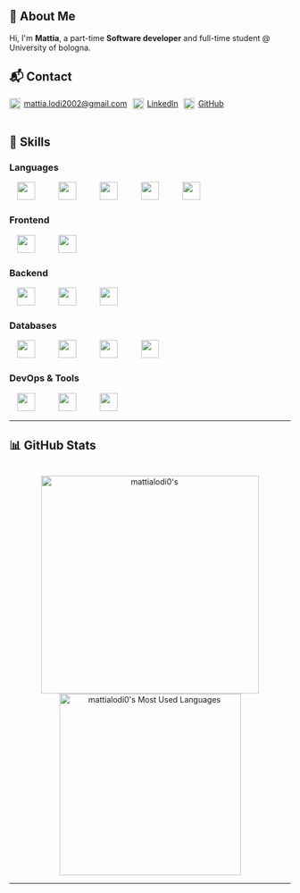 ## 👋 About Me

Hi, I'm **Mattia**, a part-time **Software developer** and full-time student @ University of bologna.

## 📬 Contact
<div style="height:fit-content;display:flex;flex-wrap:wrap; gap: 10px;"><span style="display:inline-flex;align-items:center;gap:6px;height:20px;">
      <img src="https://cdn-icons-png.flaticon.com/128/15889/15889542.png" width="20" height="20" />
      <a href="mailto:mattia.lodi2002@gmail.com">mattia.lodi2002@gmail.com</a>
    </span>

<span style="display:inline-flex;align-items:center;gap:6px;height:20px;">
      <img src="https://cdn-icons-png.flaticon.com/512/145/145807.png" width="20" height="20" />
      <a href="https://www.linkedin.com/in/mattia-lodi-9b63a5249/">LinkedIn</a>
    </span>

<span style="display:inline-flex;align-items:center;gap:6px;height:20px;">
      <img src="https://cdn-icons-png.flaticon.com/128/2111/2111432.png" width="20" height="20" />
      <a href="https://github.com/mattialodi0/mattialodi0">GitHub</a>
    </span>
</div>
<br>

## 🧠 Skills

### Languages
<span style="display:inline-block;text-align:center;width:60px;margin-right:10px;">
  <img src="https://cdn.simpleicons.org/javascript" width="32" height="32" style="display:block;margin:0 auto;" />
<!--   <span style="font-size:11px;display:block;margin-top:4px;">JavaScript</span> -->
</span>
<span style="display:inline-block;text-align:center;width:60px;margin-right:10px;">
  <img src="https://cdn.simpleicons.org/python" width="32" height="32" style="display:block;margin:0 auto;" />
<!--   <span style="font-size:11px;display:block;margin-top:4px;">Python</span> -->
</span>
<span style="display:inline-block;text-align:center;width:60px;margin-right:10px;">
  <img src="https://cdn.jsdelivr.net/gh/devicons/devicon@latest/icons/java/java-original.svg" width="32" height="32" style="display:block;margin:0 auto;" />
<!--   <span style="font-size:11px;display:block;margin-top:4px;">Java</span> -->
</span>
<span style="display:inline-block;text-align:center;width:60px;margin-right:10px;">
  <img src="https://cdn.simpleicons.org/cplusplus" width="32" height="32" style="display:block;margin:0 auto;" />
<!--   <span style="font-size:11px;display:block;margin-top:4px;">C++</span> -->
</span>
<span style="display:inline-block;text-align:center;width:60px;margin-right:10px;">
  <img src="https://cdn.simpleicons.org/kotlin" width="32" height="32" style="display:block;margin:0 auto;" />
<!--   <span style="font-size:11px;display:block;margin-top:4px;">Kotlin</span> -->
</span>

### Frontend
<span style="display:inline-block;text-align:center;width:60px;margin-right:10px;">
  <img src="https://cdn.simpleicons.org/react" width="32" height="32" style="display:block;margin:0 auto;" />
<!--   <span style="font-size:11px;display:block;margin-top:4px;">React</span> -->
</span>
<span style="display:inline-block;text-align:center;width:60px;margin-right:10px;">
  <img src="https://cdn.simpleicons.org/svelte" width="32" height="32" style="display:block;margin:0 auto;" />
<!--   <span style="font-size:11px;display:block;margin-top:4px;">Svelte</span> -->
</span>

### Backend
<span style="display:inline-block;text-align:center;width:60px;margin-right:10px;">
  <img src="https://cdn.simpleicons.org/nodedotjs" width="32" height="32" style="display:block;margin:0 auto;" />
<!--   <span style="font-size:11px;display:block;margin-top:4px;">Node.js</span> -->
</span>
<span style="display:inline-block;text-align:center;width:60px;margin-right:10px;">
  <img src="https://cdn.simpleicons.org/express" width="32" height="32" style="display:block;margin:0 auto;" />
<!--   <span style="font-size:11px;display:block;margin-top:4px;">Express</span> -->
</span>
<span style="display:inline-block;text-align:center;width:60px;margin-right:10px;">
  <img src="https://cdn.simpleicons.org/fastify" width="32" height="32" style="display:block;margin:0 auto;" />
<!--   <span style="font-size:11px;display:block;margin-top:4px;">Fastify</span> -->
</span>

### Databases
<span style="display:inline-block;text-align:center;width:60px;margin-right:10px;">
  <img src="https://cdn.simpleicons.org/mongodb" width="32" height="32" style="display:block;margin:0 auto;" />
<!--   <span style="font-size:11px;display:block;margin-top:4px;">MongoDB</span> -->
</span>
<span style="display:inline-block;text-align:center;width:60px;margin-right:10px;">
  <img src="https://cdn.simpleicons.org/mysql" width="32" height="32" style="display:block;margin:0 auto;" />
<!--   <span style="font-size:11px;display:block;margin-top:4px;">MySQL</span> -->
</span>
<span style="display:inline-block;text-align:center;width:60px;margin-right:10px;">
  <img src="https://cdn.simpleicons.org/redis" width="32" height="32" style="display:block;margin:0 auto;" />
<!--   <span style="font-size:11px;display:block;margin-top:4px;">Redis</span> -->
</span>
<span style="display:inline-block;text-align:center;width:60px;margin-right:10px;">
  <img src="https://cdn.jsdelivr.net/gh/devicons/devicon@latest/icons/dynamodb/dynamodb-original.svg" width="32" height="32" style="display:block;margin:0 auto;" />
<!--   <span style="font-size:11px;display:block;margin-top:4px;">DynamoDB</span> -->
</span>

### DevOps & Tools
<span style="display:inline-block;text-align:center;width:60px;margin-right:10px;">
  <img src="https://cdn.simpleicons.org/docker" width="32" height="32" style="display:block;margin:0 auto;" />
<!--   <span style="font-size:11px;display:block;margin-top:4px;">Docker</span> -->
</span>
<span style="display:inline-block;text-align:center;width:60px;margin-right:10px;">
  <img src="https://cdn.simpleicons.org/git" width="32" height="32" style="display:block;margin:0 auto;" />
<!--   <span style="font-size:11px;display:block;margin-top:4px;">Git</span> -->
</span>
<span style="display:inline-block;text-align:center;width:60px;margin-right:10px;">
  <img src="https://cdn.jsdelivr.net/gh/devicons/devicon@latest/icons/amazonwebservices/amazonwebservices-original-wordmark.svg" width="32" height="32" style="display:block;margin:0 auto;" />
<!--   <span style="font-size:11px;display:block;margin-top:4px;">AWS</span> -->
</span>
<hr>

<!--
## 📁 Projects

###  

 

🔗 [GitHub Repo]( )

🚀 [Live Demo](  )

## 📊 GitHub Stats

![Profile Views](https://komarev.com/ghpvc/?username=mattialodi0&label=Profile%20views&color=0e75b6&style=flat)

![GitHub Stats](https://github-readme-stats.vercel.app/api?username=mattialodi0&show_icons=true&theme=default)

![Top Languages](https://github-readme-stats.vercel.app/api/top-langs/?username=mattialodi0&layout=compact)

![Trophies](https://github-profile-trophy.vercel.app/?username=mattialodi0&theme=flat)
-->

## 📊 GitHub Stats
<br>
<div align=center>
<!--   <img width=390 src="https://github-readme-stats.vercel.app/api?username=mattialodi0&theme=transparent&count_private=true&show_icons=true&rank_icon=github&locale=en" alt="mattialodi0's GitHub Stats" /> -->
  <img width=390 src="https://github-readme-streak-stats.herokuapp.com/?user=mattialodi0&theme=transparent&count_private=true&border_radius=10&locale=en" alt="mattialodi0's" />
  <img width=325 src="https://github-readme-stats.vercel.app/api/top-langs?username=mattialodi0&theme=transparent&layout=compact&hide=css&langs_count=8&border_radius=10&show_icons=true&locale=en" alt="mattialodi0's Most Used Languages" />

</div>
<hr>
